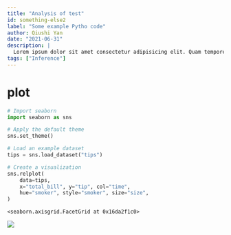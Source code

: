 ```yaml
---
title: "Analysis of test"
id: something-else2
label: "Some example Pytho code"
author: Qiushi Yan
date: "2021-06-31"
description: |
  Lorem ipsum dolor sit amet consectetur adipisicing elit. Quam tempore ad aut, deleniti cupiditate ullam asperiores at magni praesentium eaque.
tags: ["Inference"]
---
```


# plot

``` python
# Import seaborn
import seaborn as sns

# Apply the default theme
sns.set_theme()

# Load an example dataset
tips = sns.load_dataset("tips")

# Create a visualization
sns.relplot(
    data=tips,
    x="total_bill", y="tip", col="time",
    hue="smoker", style="smoker", size="size",
)
```

    <seaborn.axisgrid.FacetGrid at 0x16da2f1c0>

![](/analysis/test_files/figure-commonmark/cell-2-output-2.png)
